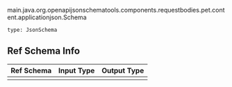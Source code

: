 main.java.org.openapijsonschematools.components.requestbodies.pet.content.applicationjson.Schema
```
type: JsonSchema
```

## Ref Schema Info
Ref Schema | Input Type | Output Type
---------- | ---------- | -----------
 |  | 
